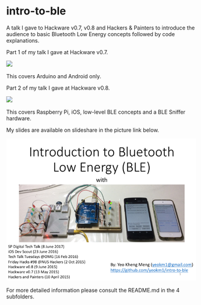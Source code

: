 # intro-to-ble

A talk I gave to Hackware v0.7, v0.8 and Hackers & Painters to introduce the audience to basic Bluetooth Low Energy concepts followed by code explanations. 

Part 1 of my talk I gave at Hackware v0.7.

[![](http://img.youtube.com/vi/pNnwXPatzjc/0.jpg)](http://www.youtube.com/watch?v=pNnwXPatzjc)

This covers Arduino and Android only.

Part 2 of my talk I gave at Hackware v0.8.

[![](http://img.youtube.com/vi/UDNkrlfW9Sg/0.jpg)](https://www.youtube.com/watch?v=UDNkrlfW9Sg)

This covers Raspberry Pi, iOS, low-level BLE concepts and a BLE Sniffer hardware.


My slides are available on slideshare in the picture link below.

[![My slides on slideshare](misc/first-slide.png)](http://www.slideshare.net/yeokm1/introduction-to-bluetooth-low-energy)

For more detailed information please consult the README.md in the 4 subfolders.
